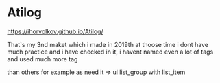 # Atilog

https://ihorvolkov.github.io/Atilog/

That`s my 3nd maket which i made in 2019th at thoose time i dont have much practice and i have checked in it, i havent named even a lot of tags and used much more tag <div> than others for example as need it => ul list_group with list_item
